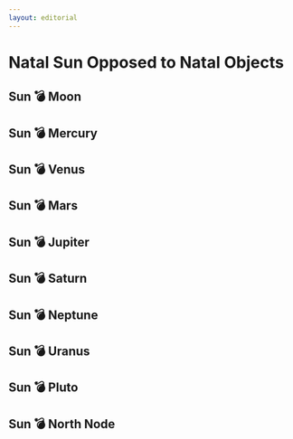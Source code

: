 ```yaml
---
layout: editorial
---
```


# Natal Sun Opposed to Natal Objects

## Sun 💣 Moon

## Sun 💣  Mercury&#x20;

## Sun 💣  Venus&#x20;

## Sun 💣  Mars&#x20;

## Sun 💣  Jupiter&#x20;

## Sun 💣  Saturn&#x20;

## Sun 💣  Neptune&#x20;

## Sun  💣 Uranus&#x20;

## Sun  💣 Pluto&#x20;

## Sun  💣 North Node&#x20;
